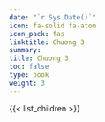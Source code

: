 ```yaml
---
date: "`r Sys.Date()`"
icon: fa-solid fa-atom
icon_pack: fas
linktitle: Chương 3
summary: 
title: Chương 3
toc: false
type: book
weight: 3
---
```


{{< list_children >}}


